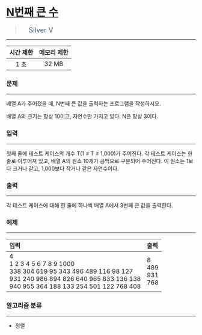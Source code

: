 # [N번째 큰 수](https://www.acmicpc.net/problem/2693)

> <img src="https://d2gd6pc034wcta.cloudfront.net/tier/6.svg" width="16" heigth="21" style = "vertical-align: middle;"/>&nbsp;<span style="font-size: 18px; color: #435f7a;">Silver V</span>

***

<div align="center">

|시간 제한|메모리 제한|
|:---:|:---:|
|1 초 |32 MB|

</div>

### 문제

***

배열 A가 주어졌을 때, N번째 큰 값을 출력하는 프로그램을 작성하시오.

배열 A의 크기는 항상 10이고, 자연수만 가지고 있다. N은 항상 3이다.

### 입력

***

첫째 줄에 테스트 케이스의 개수 T(1 ≤ T ≤ 1,000)가 주어진다. 각 테스트 케이스는 한 줄로 이루어져 있고, 배열 A의 원소 10개가 공백으로 구분되어 주어진다. 이 원소는 1보다 크거나 같고, 1,000보다 작거나 같은 자연수이다.

### 출력

***

각 테스트 케이스에 대해 한 줄에 하나씩 배열 A에서 3번째 큰 값을 출력한다.

### 예제

***

|입력|출력|
|:---|:---|
|4<br/>1 2 3 4 5 6 7 8 9 1000<br/>338 304 619 95 343 496 489 116 98 127<br/>931 240 986 894 826 640 965 833 136 138<br/>940 955 364 188 133 254 501 122 768 408|8<br/>489<br/>931<br/>768|

### 알고리즘 분류

***

* 정렬


